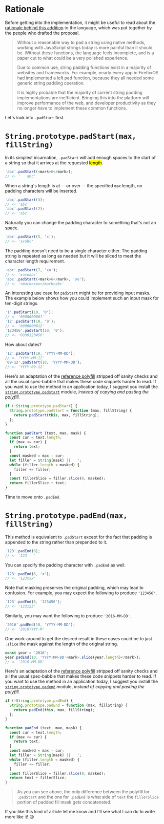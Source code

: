 # Rationale

Before getting into the implementation, it might be useful to read about the [rationale behind this addition][3] to the language, which was put together by the people who drafted the proposal.

> Without a reasonable way to pad a string using native methods, working with JavaScript strings today is more painful than it should be. Without these functions, the language feels incomplete, and is a paper cut to what could be a very polished experience.
>
> Due to common use, string padding functions exist in a majority of websites and frameworks. For example, nearly every app in FirefoxOS had implemented a left pad function, because they all needed some generic string padding operation.
>
> It is highly probable that the majority of current string padding implementations are inefficient. Bringing this into the platform will improve performance of the web, and developer productivity as they no longer have to implement these common functions.

Let's look into `.padStart` first.

# `String.prototype.padStart(max, fillString)`

In its simplest incarnation, `.padStart` will add enough spaces to the start of a string so that it arrives at the requested <mark>length</mark>.

```js
'abc'.padStart(<mark>6</mark>);
// <- '   abc'
```

When a string's length is at -- or over -- the specified `max` length, no padding characters will be inserted.

```js
'abc'.padStart(3);
// <- 'abc'
'abc'.padStart(2);
// <- 'abc'
```

Naturally you can change the padding character to something that's not an space.

```js
'abc'.padStart(5, 'x');
// <- 'xxabc'
```

The padding doesn't need to be a single character either. The padding string is repeated as long as needed but it will be sliced to meet the character length requirement.

```js
'abc'.padStart(7, 'xo');
// <- 'xoxoabc'
'abc'.padStart(<mark>6</mark>, 'xo');
// <- '<mark>xox</mark>abc'
```

An interesting use case for `padStart` might be for providing input masks. The example below shows how you could implement such an input mask for ten-digit strings.

```js
'1'.padStart(10, '0');
// <- '0000000001'
'12'.padStart(10, '0');
// <- '0000000012'
'123456'.padStart(10, '0');
// <- '0000123456'
```

How about dates?

```js
'12'.padStart(10, 'YYYY-MM-DD');
// <- 'YYYY-MM-12'
'09-12'.padStart(10, 'YYYY-MM-DD');
// <- 'YYYY-09-12'
```

Here's an adaptation of the [reference polyfill][1] stripped off sanity checks and all the usual spec-babble that makes these code snippets harder to read. If you want to use the method in an application today, I suggest you install the [`string.prototype.padstart`][2] module, _instead of copying and pasting the polyfill._

```js
if (!String.prototype.padStart) {
  String.prototype.padStart = function (max, fillString) {
    return padStart(this, max, fillString);
  };
}

function padStart (text, max, mask) {
  const cur = text.length;
  if (max <= cur) {
    return text;
  }
  const masked = max - cur;
  let filler = String(mask) || ' ';
  while (filler.length < masked) {
    filler += filler;
  }
  const fillerSlice = filler.slice(0, masked);
  return fillerSlice + text;
}
```

Time to move onto `.padEnd`.

# `String.prototype.padEnd(max, fillString)`

This method is equivalent to `.padStart` except for the fact that padding is appended to the string rather than prepended to it.

```js
'123'.padEnd(6);
// <- '123   '
```

You can specify the padding character with `.padEnd` as well.

```js
'123'.padEnd(6, 'x');
// <- '123xxx'
```

Note that masking preserves the original padding, which may lead to confusion. For example, you may expect the following to produce `'123456'`.

```js
'123'.padEnd(6, '123456');
// <- '123123'
```

Similarly, you may want the following to produce `'2016-MM-DD'`.

```js
'2016'.padEnd(10, 'YYYY-MM-DD');
// <- '2016YYYY-M'
```

One work-around to get the desired result in these cases could be to just `.slice` the mask against the length of the original string.

```js
const year = '2016';
year.padEnd(10, 'YYYY-MM-DD'<mark>.slice(year.length)</mark>);
// <- '2016-MM-DD'
```

Here's an adaptation of the [reference polyfill][5] stripped off sanity checks and all the usual spec-babble that makes these code snippets harder to read. If you want to use the method in an application today, I suggest you install the [`string.prototype.padend`][4] module, _instead of copying and pasting the polyfill._

```js
if (!String.prototype.padEnd) {
  String.prototype.padEnd = function (max, fillString) {
    return padEnd(this, max, fillString);
  };
}

function padEnd (text, max, mask) {
  const cur = text.length;
  if (max <= cur) {
    return text;
  }
  const masked = max - cur;
  let filler = String(mask) || ' ';
  while (filler.length < masked) {
    filler += filler;
  }
  const fillerSlice = filler.slice(0, masked);
  return text + fillerSlice;
}
```

> As you can see above, the only difference between the polyfill for `.padStart` and the one for `.padEnd` is what side of `text` the `fillerSlice` portion of padded fill mask gets concatenated.

If you like this kind of article let me know and I'll see what I can do to write more like it! 😉

[1]: https://github.com/tc39/proposal-string-pad-start-end/blob/8606ec6ae00e442cb2fa7e9504dcab1c77360aa5/polyfill.js#L15-L37 "String.prototype.padStart polyfill on GitHub"
[2]: https://github.com/es-shims/String.prototype.padStart "es-shims/String.prototype.padStart on GitHub"
[3]: https://github.com/tc39/proposal-string-pad-start-end/tree/8606ec6ae00e442cb2fa7e9504dcab1c77360aa5#rationale "Rationale behind String.prototype.padStart / String.prototype.padEnd"
[4]: https://github.com/es-shims/String.prototype.padEnd "es-shims/String.prototype.padEnd on GitHub"
[5]: https://github.com/tc39/proposal-string-pad-start-end/blob/8606ec6ae00e442cb2fa7e9504dcab1c77360aa5/polyfill.js#L39-L61 "String.prototype.padEnd polyfill on GitHub"
